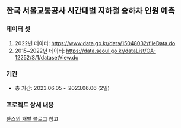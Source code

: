 ## 한국 서울교통공사 시간대별 지하철 승하차 인원 예측
### 데이터 셋
1. 2022년 데이터: https://www.data.go.kr/data/15048032/fileData.do
2. 2015~2022년 데이터: https://data.seoul.go.kr/dataList/OA-12252/S/1/datasetView.do

### 기간
- 총 기간: 2023.06.05 ~ 2023.06.06 (2일)

### 프로젝트 상세 내용
[찬스의 개발 블로그](https://blog.false.kr/posts/Personal/Project/Korea-train-passenger-regression-2023.html) 참고